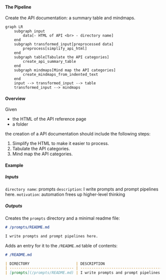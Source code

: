 #### The Pipeline
Create the API documentation: a summary table and mindmaps.
```mermaid
graph LR
    subgraph input
        data[- HTML of API <br> - directory name]
    end
    subgraph transformed_input[preprocessed data]
        preprocess[simplify_api_html]
    end
    subgraph table[Tabulate the API categories]
        create_api_summary_table
    end
    subgraph mindmaps[Mind map the API categories]
        create_mindmaps_from_indented_text
    end
    input --> transformed_input --> table 
    transformed_input --> mindmaps
```

#### Overview

Given

- the HTML of the API reference page
- a folder


the creation of a API documentation should include the following steps:

1. Simplify the HTML to make it easier to process.
2. Tabulate the API categories.
3. Mind map the API categories.



#### Example
##### Inputs
`directory name`: prompts
`description`: I write prompts and prompt pipelines here.
`motivation`: automation frees up higher-level thinking

##### Outputs
Creates the `prompts` directory and a minimal readme file:

```markdown
# /prompts/README.md

I write prompts and prompt pipelines here.
```

Adds an entry for it to the `/README.md` table of contents:

```markdown
# /README.md

| DIRECTORY                     | DESCRIPTION                                | MOTIVATION                                |
| ----------------------------- | ------------------------------------------ | ----------------------------------------- |
| [prompts](/prompts/README.md) | I write prompts and prompt pipelines here. | automation frees up higher-level thinking |
```
